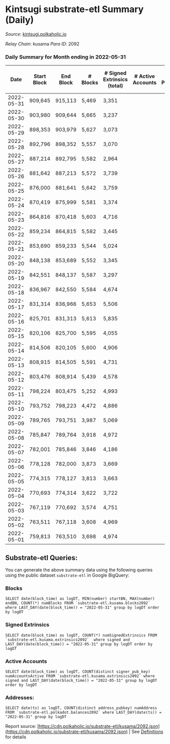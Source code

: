 # Kintsugi substrate-etl Summary (Daily)

_Source_: [kintsugi.polkaholic.io](https://kintsugi.polkaholic.io)

*Relay Chain*: kusama
*Para ID*: 2092



### Daily Summary for Month ending in 2022-05-31


| Date | Start Block | End Block | # Blocks | # Signed Extrinsics (total) | # Active Accounts | # Passive | # New | # Addresses with Balances | # Events | # Transfers | # XCM Transfers In | # XCM Transfers Out |
| ---- | ----------- | --------- | -------- | --------------------------- | ----------------- | --------- | ----- | ------------------------- | -------- | ----------- | ------------------ | ------------------- |
| 2022-05-31 | 909,645 | 915,113 | 5,469  | 3,351 |  |  |  | 8,038 | 42,613 | 65 ($37,965.34) | 46 ($42,975.78) | 66 ($20,864.02) |
| 2022-05-30 | 903,980 | 909,644 | 5,665  | 3,237 |  |  |  | 8,034 | 43,819 | 47 ($37,753.20) | 67 ($28,843.53) | 69 ($19,655.21) |
| 2022-05-29 | 898,353 | 903,979 | 5,627  | 3,073 |  |  |  | 8,028 | 43,104 | 27 ($6,721.95) | 16 ($2,620.83) | 26 ($6,507.68) |
| 2022-05-28 | 892,796 | 898,352 | 5,557  | 3,070 |  |  |  | 8,026 | 42,734 | 34 ($12,871.71) | 44 ($19,130.69) | 44 ($121,959.57) |
| 2022-05-27 | 887,214 | 892,795 | 5,582  | 2,964 |  |  |  | 8,024 | 42,941 | 58 ($49,573.08) | 54 ($38,348.30) | 72 ($37,738.62) |
| 2022-05-26 | 881,642 | 887,213 | 5,572  | 3,739 |  |  |  | 8,021 | 43,881 | 53 ($19,470.78) | 36 ($26,417.51) | 44 ($8,513.65) |
| 2022-05-25 | 876,000 | 881,641 | 5,642  | 3,759 |  |  |  | 8,015 | 44,132 | 40 ($21,318.77) | 20 ($5,347.92) | 38 ($13,867.92) |
| 2022-05-24 | 870,419 | 875,999 | 5,581  | 3,374 |  |  |  | 8,012 | 43,334 | 46 ($31,577.61) | 34 ($48,707.36) | 66 ($39,463.86) |
| 2022-05-23 | 864,816 | 870,418 | 5,603  | 4,716 |  |  |  | 8,009 | 45,207 | 33 ($83,786.22) | 26 ($49,871.93) | 37 ($31,982.37) |
| 2022-05-22 | 859,234 | 864,815 | 5,582  | 3,445 |  |  |  | 8,003 | 43,288 | 25 ($142,085.61) | 14 ($5,212.09) | 21 ($17,431.63) |
| 2022-05-21 | 853,690 | 859,233 | 5,544  | 5,024 |  |  |  | 8,000 | 44,856 | 30 ($39,394.89) | 22 ($23,015.04) | 53 ($30,979.07) |
| 2022-05-20 | 848,138 | 853,689 | 5,552  | 3,345 |  |  |  | 7,998 | 42,768 | 25 ($19,052.58) | 20 ($24,196.88) | 31 ($28,639.45) |
| 2022-05-19 | 842,551 | 848,137 | 5,587  | 3,297 |  |  |  | 7,993 | 43,438 | 49 ($30,929.73) | 58 ($70,849.16) | 99 ($24,172.41) |
| 2022-05-18 | 836,967 | 842,550 | 5,584  | 4,674 |  |  |  | 7,989 | 44,666 | 30 ($19,018.70) | 21 ($44,287.96) | 23 ($30,055.27) |
| 2022-05-17 | 831,314 | 836,966 | 5,653  | 5,506 |  |  |  | 7,986 | 46,369 | 37 ($25,082.24) | 32 ($37,466.67) | 47 ($20,011.43) |
| 2022-05-16 | 825,701 | 831,313 | 5,613  | 5,835 |  |  |  | 7,969 | 46,364 | 28 ($35,454.86) | 17 ($41,364.85) | 23 ($6,250.35) |
| 2022-05-15 | 820,106 | 825,700 | 5,595  | 4,055 |  |  |  | 7,966 | 44,274 | 29 ($22,657.51) | 35 ($45,499.26) | 35 ($29,785.08) |
| 2022-05-14 | 814,506 | 820,105 | 5,600  | 4,906 |  |  |  | 7,961 | 45,231 | 24 ($15,367.94) | 26 ($72,231.20) | 32 ($113,539.81) |
| 2022-05-13 | 808,915 | 814,505 | 5,591  | 4,731 |  |  |  | 7,959 | 44,813 | 42 ($64,220.48) | 26 ($7,883.15) | 47 ($12,690.17) |
| 2022-05-12 | 803,476 | 808,914 | 5,439  | 4,578 |  |  |  | 7,955 | 44,158 | 36 ($15,431.61) | 77 ($62,316.09) | 95 ($50,090.48) |
| 2022-05-11 | 798,224 | 803,475 | 5,252  | 4,993 |  |  |  | 7,950 | 43,392 | 48 ($76,021.46) | 75 ($359,007.14) | 47 ($61,821.38) |
| 2022-05-10 | 793,752 | 798,223 | 4,472  | 4,886 |  |  |  | 7,946 | 37,166 | 20 ($7,169.14) | 24 ($42,109.76) | 26 ($13,653.10) |
| 2022-05-09 | 789,765 | 793,751 | 3,987  | 5,069 |  |  |  | 7,945 | 33,967 | 32 ($18,175.93) | 25 ($26,830.02) | 29 ($21,745.68) |
| 2022-05-08 | 785,847 | 789,764 | 3,918  | 4,972 |  |  |  | 7,942 | 33,256 | 25 ($10,594.89) | 15 ($9,682.35) | 22 ($13,562.84) |
| 2022-05-07 | 782,001 | 785,846 | 3,846  | 4,186 |  |  |  | 7,935 | 31,896 | 29 ($21,580.30) | 38 ($377,498.05) | 35 ($368,067.92) |
| 2022-05-06 | 778,128 | 782,000 | 3,873  | 3,669 |  |  |  | 7,928 | 31,771 | 43 ($69,102.65) | 28 ($448,152.48) | 30 ($49,734.34) |
| 2022-05-05 | 774,315 | 778,127 | 3,813  | 3,663 |  |  |  | 7,922 | 31,187 | 20 ($10,160.25) | 22 ($26,574.43) | 32 ($54,423.49) |
| 2022-05-04 | 770,693 | 774,314 | 3,622  | 3,722 |  |  |  | 7,922 | 30,063 | 48 ($714,578.09) | 44 ($57,501.11) | 59 ($47,750.18) |
| 2022-05-03 | 767,119 | 770,692 | 3,574  | 4,751 |  |  |  | 7,914 | 30,849 | 45 ($43,338.59) | 18 ($26,336.67) | 27 ($20,416.44) |
| 2022-05-02 | 763,511 | 767,118 | 3,608  | 4,969 |  |  |  | 7,894 | 31,343 | 40 ($92,025.07) | 33 ($66,053.09) | 46 ($30,877.40) |
| 2022-05-01 | 759,813 | 763,510 | 3,698  | 4,974 |  |  |  | 7,887 | 32,069 | 28 ($73,730.74) | 42 ($68,535.93) | 49 ($51,282.66) |

## Substrate-etl Queries:
You can generate the above summary data using the following queries using the public dataset `substrate-etl` in Google BigQuery:


### Blocks
```
SELECT date(block_time) as logDT, MIN(number) startBN, MAX(number) endBN, COUNT(*) numBlocks FROM `substrate-etl.kusama.blocks2092`  where LAST_DAY(date(block_time)) = "2022-05-31" group by logDT order by logDT
```


### Signed Extrinsics
```
SELECT date(block_time) as logDT, COUNT(*) numSignedExtrinsics FROM `substrate-etl.kusama.extrinsics2092`  where signed and LAST_DAY(date(block_time)) = "2022-05-31" group by logDT order by logDT
```


### Active Accounts
```
SELECT date(block_time) as logDT, COUNT(distinct signer_pub_key) numAccountsActive FROM `substrate-etl.kusama.extrinsics2092` where signed and LAST_DAY(date(block_time)) = "2022-05-31" group by logDT order by logDT
```


### Addresses:
```
SELECT date(ts) as logDT, COUNT(distinct address_pubkey) numAddress FROM `substrate-etl.polkadot.balances2092` where LAST_DAY(date(ts)) = "2022-05-31" group by logDT
```



Report source: [https://cdn.polkaholic.io/substrate-etl/kusama/2092.json](https://cdn.polkaholic.io/substrate-etl/kusama/2092.json) | See [Definitions](/DEFINITIONS.md) for details
